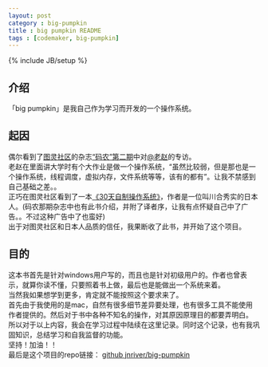 ```yaml
---
layout: post
category : big-pumpkin
title : big pumpkin README
tags : [codemaker, big-pumpkin]
---
```

{% include JB/setup %}

介绍
---
「big pumpkin」是我自己作为学习而开发的一个操作系统。<br/>

起因
---
偶尔看到了[图灵社区](http://www.ituring.com.cn/)的杂志[“码农”第二期](http://book.duokan.com/dkdetail.html?book_id=68a774fc1d8c11e2831100163e0123ac&title=%E7%A0%81%E5%86%9C%EF%BC%88%E7%AC%AC2%E6%9C%9F%EF%BC%89&classify=%E5%85%8D%E8%B4%B9%E4%B8%93%E5%8C%BA&from=dkbargain.html%3Findex%3D2)中对[@老赵](http://weibo.com/jeffz)的专访。<br/>
老赵在里面讲大学时有个大作业是做一个操作系统，“虽然比较弱，但是那也是一个操作系统，线程调度，虚拟内存，文件系统等等，该有的都有”。让我不禁感到自己基础之差。。<br/>
正巧在图灵社区看到了一本[《30天自制操作系统》](http://www.ituring.com.cn/book/910)，作者是一位叫川合秀实的日本人。(码农那期杂志中也有此书介绍，并附了译者序，让我有点怀疑自己中了广告。。不过这种广告中了也蛮好)<br/>
出于对图灵社区和日本人品质的信任，我果断收了此书，并开始了这个项目。

目的
---
这本书首先是针对windows用户写的，而且也是针对初级用户的。作者也曾表示，就算你读不懂，只要照着书上做，最后也是能做出一个系统来着。<br/>
当然我如果想学到更多，肯定就不能按照这个要求来了。<br/>
首先由于我使用的是mac，自然有很多细节差异要处理，也有很多工具不能使用作者提供的。然后对于书中各种不知名的操作，对其原因原理目的都要弄明白。<br/>
所以对于以上内容，我会在学习过程中陆续在这里记录。同时这个记录，也有我巩固知识，总结学习和自我监督的功能。<br/>
坚持！加油！！<br/>
最后是这个项目的repo链接：
[github jnriver/big-pumpkin](https://github.com/jnriver/BigPumpkin)
